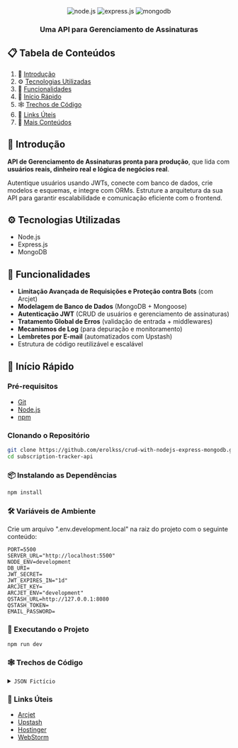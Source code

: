 <div align="center">
 
  <div>
    <img src="https://img.shields.io/badge/node.js-339933?style=for-the-badge&logo=Node.js&logoColor=white" alt="node.js" />
    <img src="https://img.shields.io/badge/express.js-000000?style=for-the-badge&logo=express&logoColor=white" alt="express.js" />
    <img src="https://img.shields.io/badge/-MongoDB-13aa52?style=for-the-badge&logo=mongodb&logoColor=white" alt="mongodb" />
  </div>

  <h3 align="center">Uma API para Gerenciamento de Assinaturas</h3>


</div>

## 📋 Tabela de Conteúdos

1. 🤖 [Introdução](#introdução)  
2. ⚙️ [Tecnologias Utilizadas](#tecnologias-utilizadas)  
3. 🔋 [Funcionalidades](#funcionalidades)  
4. 🤸 [Início Rápido](#início-rápido)  
5. 🕸️ [Trechos de Código](#trechos-de-código)  
6. 🔗 [Links Úteis](#links-úteis)  
7. 🚀 [Mais Conteúdos](#mais-conteúdos)



## 🤖 Introdução

**API de Gerenciamento de Assinaturas pronta para produção**, que lida com **usuários reais, dinheiro real e lógica de negócios real**.

Autentique usuários usando JWTs, conecte com banco de dados, crie modelos e esquemas, e integre com ORMs. Estruture a arquitetura da sua API para garantir escalabilidade e comunicação eficiente com o frontend.



## ⚙️ Tecnologias Utilizadas

- Node.js  
- Express.js  
- MongoDB

## 🔋 Funcionalidades

- **Limitação Avançada de Requisições e Proteção contra Bots** (com Arcjet)  
- **Modelagem de Banco de Dados** (MongoDB + Mongoose)  
- **Autenticação JWT** (CRUD de usuários e gerenciamento de assinaturas)  
- **Tratamento Global de Erros** (validação de entrada + middlewares)  
- **Mecanismos de Log** (para depuração e monitoramento)  
- **Lembretes por E-mail** (automatizados com Upstash)  
- Estrutura de código reutilizável e escalável

## 🤸 Início Rápido

### Pré-requisitos

- [Git](https://git-scm.com/)  
- [Node.js](https://nodejs.org/en)  
- [npm](https://www.npmjs.com/)

### Clonando o Repositório

```bash
git clone https://github.com/erolkss/crud-with-nodejs-express-mongodb.git
cd subscription-tracker-api
```

### 📦 Instalando as Dependências

```bash
npm install
```

### 🛠️ Variáveis de Ambiente
Crie um arquivo ".env.development.local" na raiz do projeto com o seguinte conteúdo:
```
PORT=5500
SERVER_URL="http://localhost:5500"
NODE_ENV=development
DB_URI=
JWT_SECRET=
JWT_EXPIRES_IN="1d"
ARCJET_KEY=
ARCJET_ENV="development"
QSTASH_URL=http://127.0.0.1:8080
QSTASH_TOKEN=
EMAIL_PASSWORD=
```

### 🚀 Executando o Projeto

```bash
npm run dev
```

### 🕸️ Trechos de Código

<details>
<summary><code>JSON Fictício</code></summary>

```json
{
  "name": "Javascript Course",
  "price": 139.00,
  "currency": "USD",
  "frequency": "monthly",
  "category": "Entertainment",
  "startDate": "2025-01-20T00:00:00.000Z",
  "paymentMethod": "Credit Card"
}
```
</details>

### 🔗 Links Úteis

- [Arcjet](https://launch.arcjet.com/4g2R2e4)
- [Upstash](https://bit.ly/42ealiN)
- [Hostinger](https://hostinger.com/mastery10)
- [WebStorm](https://jb.gg/GetWebStormFree)


